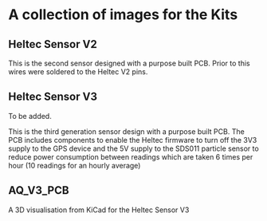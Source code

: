 # A collection of images for the Kits

## Heltec Sensor V2

This is the second sensor designed with a purpose built PCB. Prior to this wires were soldered to the Heltec V2 pins.

## Heltec Sensor V3

To be added. 

This is the third generation sensor design with a purpose built PCB. The PCB includes components to enable the Heltec firmware to turn off the 3V3 supply to the GPS device and the 5V supply to the SDS011 particle sensor to reduce power consumption between readings which are taken 6 times per hour (10 readings for an hourly average)

## AQ_V3_PCB

A 3D visualisation from KiCad for the Heltec Sensor V3
